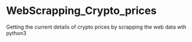 # WebScrapping_Crypto_prices
Getting the current details of crypto prices by scrapping the web data  wth python3
